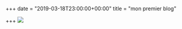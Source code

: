 +++
date = "2019-03-18T23:00:00+00:00"
title = "mon premier blog"

+++
![](https://i.vimeocdn.com/video/727762378_640x360.jpg)
